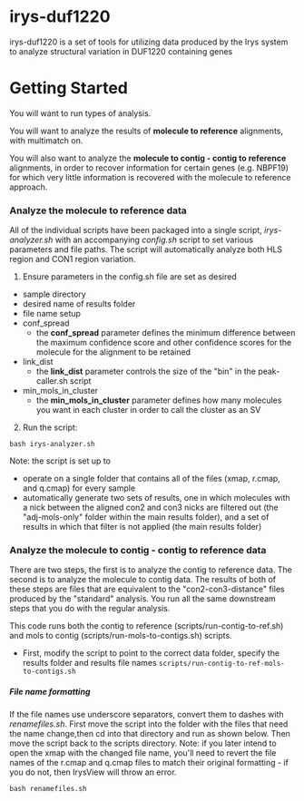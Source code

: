 # irys-duf1220

irys-duf1220 is a set of tools for utilizing data produced by the Irys system to analyze structural variation in DUF1220 containing genes

# Getting Started
You will want to run types of analysis.  

You will want to analyze the results of **molecule to reference** alignments, with multimatch on.  

You will also want to analyze the **molecule to contig - contig to reference** alignments, in order to recover information for certain genes (e.g. NBPF19) for which very little information is recovered with the molecule to reference approach.  

### Analyze the molecule to reference data

All of the individual scripts have been packaged into a single script, _irys-analyzer.sh_ with an accompanying _config.sh_ script to set various parameters and file paths.  The script will automatically analyze both HLS region and CON1 region variation.

1) Ensure parameters in the config.sh file are set as desired
- sample directory
- desired name of results folder
- file name setup
- conf_spread
  - the **conf_spread** parameter defines the minimum difference between the maximum confidence score and other confidence scores for the molecule for the alignment to be retained
- link_dist
  - the **link_dist** parameter controls the size of the "bin" in the peak-caller.sh script 
- min_mols_in_cluster
  - the **min_mols_in_cluster** parameter defines how many molecules you want in each cluster in order to call the cluster as an SV 

2) Run the script:
```
bash irys-analyzer.sh
```
Note: the script is set up to
- operate on a single folder that contains all of the files (xmap, r.cmap, and q.cmap) for every sample
- automatically generate two sets of results, one in which molecules with a nick between the aligned con2 and con3 nicks are filtered out (the "adj-mols-only" folder within the main results folder), and a set of results in which that filter is not applied (the main results folder)

### Analyze the molecule to contig - contig to reference data
There are two steps, the first is to analyze the contig to reference data.  The second is to analyze the molecule to contig data.  The results of both of these steps are files that are equivalent to the "con2-con3-distance" files produced by the "standard" analysis.  You run all the same downstream steps that you do with the regular analysis. 

This code runs both the contig to reference (scripts/run-contig-to-ref.sh) and mols to contig (scripts/run-mols-to-contigs.sh) scripts.  
- First, modify the script to point to the correct data folder, specify the results folder and results file names
```scripts/run-contig-to-ref-mols-to-contigs.sh```



##### File name formatting  
If the file names use underscore separators, convert them to dashes with _renamefiles.sh_.  First move the script into the folder with the files that need the name change,then cd into that directory and run as shown below.  Then move the script back to the scripts directory. Note: if you later intend to open the xmap with the changed file name, you'll need to revert the file names of the r.cmap and q.cmap files to match their original formatting - if you do not, then IrysView will throw an error.
  
 ```
 bash renamefiles.sh
 ```

